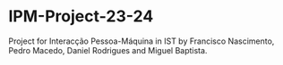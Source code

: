 # IPM-Project-23-24

Project for Interacção Pessoa-Máquina in IST by Francisco Nascimento, Pedro Macedo, Daniel Rodrigues and Miguel Baptista.
